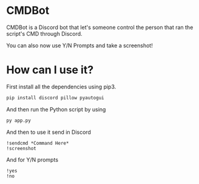 # CMDBot
CMDBot is a Discord bot that let's someone control the person that ran the script's CMD through Discord.

You can also now use Y/N Prompts and take a screenshot!
# How can I use it?
First install all the dependencies using pip3.
```python
pip install discord pillow pyautogui
```
And then run the Python script by using
```python
py app.py
```
And then to use it send in Discord
```
!sendcmd *Command Here*
!screenshot
```
And for Y/N prompts
```
!yes
!no
```
